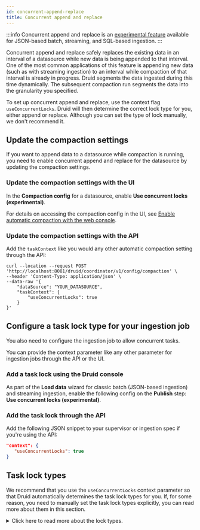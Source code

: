 ```yaml
---
id: concurrent-append-replace
title: Concurrent append and replace
---
```


<!--
  ~ Licensed to the Apache Software Foundation (ASF) under one
  ~ or more contributor license agreements.  See the NOTICE file
  ~ distributed with this work for additional information
  ~ regarding copyright ownership.  The ASF licenses this file
  ~ to you under the Apache License, Version 2.0 (the
  ~ "License"); you may not use this file except in compliance
  ~ with the License.  You may obtain a copy of the License at
  ~
  ~   http://www.apache.org/licenses/LICENSE-2.0
  ~
  ~ Unless required by applicable law or agreed to in writing,
  ~ software distributed under the License is distributed on an
  ~ "AS IS" BASIS, WITHOUT WARRANTIES OR CONDITIONS OF ANY
  ~ KIND, either express or implied.  See the License for the
  ~ specific language governing permissions and limitations
  ~ under the License.
  -->

:::info
Concurrent append and replace is an [experimental feature](../development/experimental.md) available for JSON-based batch, streaming, and SQL-based ingestion.
:::

Concurrent append and replace safely replaces the existing data in an interval of a datasource while new data is being appended to that interval. One of the most common applications of this feature is appending new data (such as with streaming ingestion) to an interval while compaction of that interval is already in progress. Druid segments the data ingested during this time dynamically. The subsequent compaction run segments the data into the  granularity you specified.

To set up concurrent append and replace, use the context flag `useConcurrentLocks`. Druid will then determine the correct lock type for you, either append or replace. Although you can set the type of lock manually, we don't recommend it. 

## Update the compaction settings 

If you want to append data to a datasource while compaction is running, you need to enable concurrent append and replace for the datasource by updating the compaction settings.

### Update the compaction settings with the UI

In the **Compaction config** for a datasource, enable  **Use concurrent locks (experimental)**.

For details on accessing the compaction config in the UI, see [Enable automatic compaction with the web console](../data-management/automatic-compaction.md#manage-auto-compaction-using-the-web-console).

### Update the compaction settings with the API
 
Add the `taskContext` like you would any other automatic compaction setting through the API:

```shell
curl --location --request POST 'http://localhost:8081/druid/coordinator/v1/config/compaction' \
--header 'Content-Type: application/json' \
--data-raw '{
    "dataSource": "YOUR_DATASOURCE",
    "taskContext": {
        "useConcurrentLocks": true
    }
}'
```

## Configure a task lock type for your ingestion job

You also need to configure the ingestion job to allow concurrent tasks.

You can provide the context parameter like any other parameter for ingestion jobs through the API or the UI.

### Add a task lock using the Druid console

As part of the  **Load data** wizard for classic batch (JSON-based ingestion) and streaming ingestion, enable the following config on the **Publish** step: **Use concurrent locks (experimental)**.

### Add the task lock through the API

Add the following JSON snippet to your supervisor or ingestion spec if you're using the API:

```json
"context": {
   "useConcurrentLocks": true
}
```
 

## Task lock types

We recommend that you use the `useConcurrentLocks` context parameter so that Druid automatically determines the task lock types for you. If, for some reason, you need to manually set the task lock types explicitly, you can read more about them in this section.

<details><summary>Click here to read more about the lock types.</summary>

Druid uses task locks to make sure that multiple conflicting operations don't happen at once.
There are two task lock types: `APPEND` and `REPLACE`. The type of lock you use is determined by what you're trying to accomplish.

When setting task lock types manually, be aware of the following:
- The segment granularity of the append task must be equal to or finer than the segment granularity of the replace task.
- Concurrent append and replace fails if the task with `APPEND` lock uses a coarser segment granularity than the task with the `REPLACE` lock. For example, if the `APPEND` task uses a segment granularity of YEAR and the `REPLACE` task uses a segment granularity of MONTH, you should not use concurrent append and replace.
-  Only a single task can hold a `REPLACE` lock on a given interval of a datasource.
  - Multiple tasks can hold `APPEND` locks on a given interval of a datasource and append data to that interval simultaneously.

#### Add a task lock type to your ingestion job

You configure the task lock type for your ingestion job as follows:

- For streaming jobs, the `taskLockType` context parameter goes in your supervisor spec, and the lock type is always `APPEND`.
- For classic JSON-based batch ingestion, the `taskLockType` context parameter goes in your ingestion spec, and the lock type can be either `APPEND` or `REPLACE`. 
 
You can provide the context parameter through the API like any other parameter for ingestion job or through the UI.

##### Add a task lock using the Druid console

As part of the  **Load data** wizard for classic batch (JSON-based ingestion) and streaming ingestion, you can configure the task lock type for the ingestion during the **Publish** step:

- If you set **Append to existing** to **True**, you can then set **Allow concurrent append tasks (experimental)** to **True**.
- If you set **Append to existing** to **False**, you can then set **Allow concurrent replace tasks (experimental)** to **True**.

##### Add the task lock type through the API

Add the following JSON snippet to your supervisor or ingestion spec if you're using the API:

```json
"context": {
   "taskLockType": LOCK_TYPE
}   
```
 
The `LOCK_TYPE` depends on what you're trying to accomplish.

Set `taskLockType` to  `APPEND` if either of the following are true:

- Dynamic partitioning with append to existing is set to `true`
- The ingestion job is a streaming ingestion job

If you have multiple ingestion jobs that append all targeting the same datasource and want them to run simultaneously, you need to also include the following context parameter:

```json
"useSharedLock": "true"
```

Keep in mind that `taskLockType` takes precedence over `useSharedLock`. Do not use `useSharedLock` with `REPLACE` task locks.


Set  `taskLockType` to `REPLACE` if you're replacing data. For example, if you use any of the following partitioning types, use `REPLACE`:

- hash partitioning 
- range partitioning
- dynamic partitioning with append to existing set to `false`

</details>
